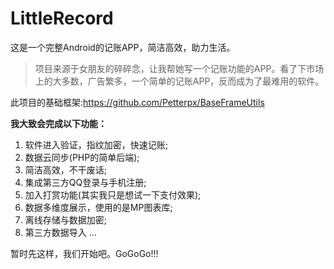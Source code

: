 # LittleRecord

这是一个完整Android的记账APP，简洁高效，助力生活。

> 项目来源于女朋友的碎碎念，让我帮她写一个记账功能的APP。看了下市场上的大多数，广告繁多，一个简单的记账APP，反而成为了最难用的软件。

此项目的基础框架:https://github.com/Petterpx/BaseFrameUtils

**我大致会完成以下功能：**

1. 软件进入验证，指纹加密，快速记账;
2. 数据云同步(PHP的简单后端);
3. 简洁高效，不干废话;
4. 集成第三方QQ登录与手机注册;
5. 加入打赏功能(其实我只是想试一下支付效果);
6. 数据多维度展示，使用的是MP图表库;
7. 离线存储与数据加密;
8. 第三方数据导入
   ...

暂时先这样，我们开始吧。GoGoGo!!!
